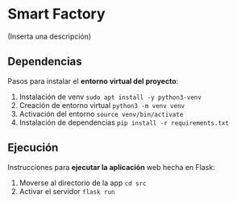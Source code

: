 # Smart Factory
(Inserta una descripción)

## Dependencias
Pasos para instalar el **entorno virtual del proyecto**:
1. Instalación de venv `sudo apt install -y python3-venv`
2. Creación de entorno virtual `python3 -m venv venv`
3. Activación del entorno `source venv/bin/activate`
4. Instalación de dependencias `pip install -r requirements.txt`

## Ejecución
Instrucciones para **ejecutar la aplicación** web hecha en Flask:
1. Moverse al directorio de la app `cd src`
2. Activar el servidor `flask run`